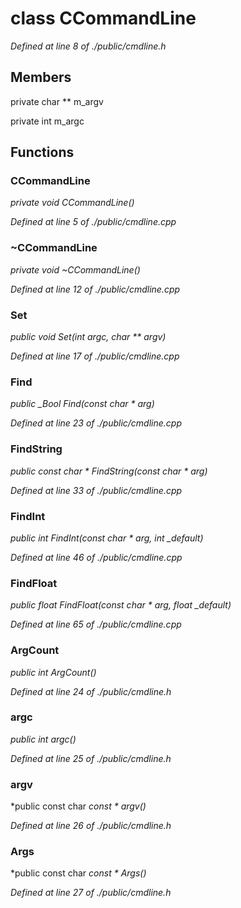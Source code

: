 # class CCommandLine

*Defined at line 8 of ./public/cmdline.h*

## Members

private char ** m_argv

private int m_argc



## Functions

### CCommandLine

*private void CCommandLine()*

*Defined at line 5 of ./public/cmdline.cpp*

### ~CCommandLine

*private void ~CCommandLine()*

*Defined at line 12 of ./public/cmdline.cpp*

### Set

*public void Set(int argc, char ** argv)*

*Defined at line 17 of ./public/cmdline.cpp*

### Find

*public _Bool Find(const char * arg)*

*Defined at line 23 of ./public/cmdline.cpp*

### FindString

*public const char * FindString(const char * arg)*

*Defined at line 33 of ./public/cmdline.cpp*

### FindInt

*public int FindInt(const char * arg, int _default)*

*Defined at line 46 of ./public/cmdline.cpp*

### FindFloat

*public float FindFloat(const char * arg, float _default)*

*Defined at line 65 of ./public/cmdline.cpp*

### ArgCount

*public int ArgCount()*

*Defined at line 24 of ./public/cmdline.h*

### argc

*public int argc()*

*Defined at line 25 of ./public/cmdline.h*

### argv

*public const char *const * argv()*

*Defined at line 26 of ./public/cmdline.h*

### Args

*public const char *const * Args()*

*Defined at line 27 of ./public/cmdline.h*



